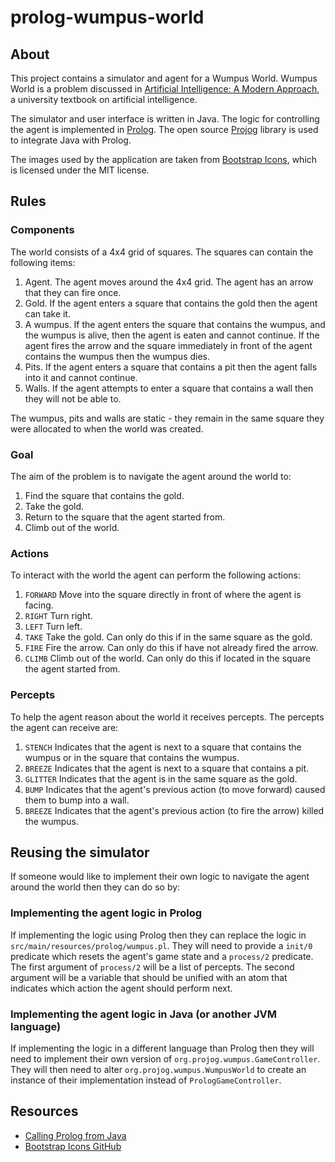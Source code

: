 # prolog-wumpus-world

## About

This project contains a simulator and agent for a Wumpus World. Wumpus World is a problem discussed in [Artificial Intelligence: A Modern Approach](https://en.wikipedia.org/wiki/Artificial_Intelligence:_A_Modern_Approach), a university textbook on artificial intelligence.

The simulator and user interface is written in Java. The logic for controlling the agent is implemented in [Prolog](https://en.wikipedia.org/wiki/Prolog). The open source [Projog](http://projog.org "Prolog interpreter for Java") library is used to integrate Java with Prolog.

The images used by the application are taken from [Bootstrap Icons](https://icons.getbootstrap.com/), which is licensed under the MIT license.

## Rules


### Components
The world consists of a 4x4 grid of squares. The squares can contain the following items:

1. Agent. The agent moves around the 4x4 grid. The agent has an arrow that they can fire once.
2. Gold. If the agent enters a square that contains the gold then the agent can take it.
3. A wumpus. If the agent enters the square that contains the wumpus, and the wumpus is alive, then the agent is eaten and cannot continue. If the agent fires the arrow and the square immediately in front of the agent contains the wumpus then the wumpus dies.
4. Pits. If the agent enters a square that contains a pit then the agent falls into it and cannot continue.
5. Walls. If the agent attempts to enter a square that contains a wall then they will not be able to.

The wumpus, pits and walls are static - they remain in the same square they were allocated to when the world was created.

### Goal
The aim of the problem is to navigate the agent around the world to:

1. Find the square that contains the gold.
2. Take the gold.
3. Return to the square that the agent started from.
4. Climb out of the world.

### Actions
To interact with the world the agent can perform the following actions:

1. `FORWARD` Move into the square directly in front of where the agent is facing.
2. `RIGHT` Turn right.
3. `LEFT` Turn left.
4. `TAKE` Take the gold. Can only do this if in the same square as the gold.
5. `FIRE` Fire the arrow. Can only do this if have not already fired the arrow.
6. `CLIMB` Climb out of the world. Can only do this if located in the square the agent started from.

### Percepts
To help the agent reason about the world it receives percepts. The percepts the agent can receive are:

1. `STENCH` Indicates that the agent is next to a square that contains the wumpus or in the square that contains the wumpus.
2. `BREEZE` Indicates that the agent is next to a square that contains a pit.
3. `GLITTER` Indicates that the agent is in the same square as the gold.
4. `BUMP` Indicates that the agent's previous action (to move forward) caused them to bump into a wall.
5. `BREEZE` Indicates that the agent's previous action (to fire the arrow) killed the wumpus. 

## Reusing the simulator

If someone would like to implement their own logic to navigate the agent around the world then they can do so by:

### Implementing the agent logic in Prolog
If implementing the logic using Prolog then they can replace the logic in `src/main/resources/prolog/wumpus.pl`. They will need to provide a `init/0` predicate which resets the agent's game state and a `process/2` predicate. The first argument of `process/2` will be a list of percepts. The second argument will be a variable that should be unified with an atom that indicates which action the agent should perform next.

### Implementing the agent logic in Java (or another JVM language)
If implementing the logic in a different language than Prolog then they will need to implement their own version of `org.projog.wumpus.GameController`. They will then need to alter `org.projog.wumpus.WumpusWorld` to create an instance of their implementation instead of `PrologGameController`. 

## Resources

- [Calling Prolog from Java](http://projog.org/calling-prolog-from-java.html)
- [Bootstrap Icons GitHub](https://github.com/twbs/icons)

